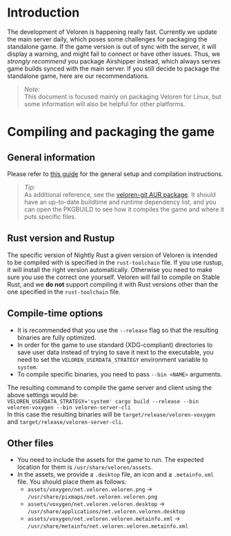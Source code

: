 # Introduction
The development of Veloren is happening really fast. 
Currently we update the main server daily, which poses some challenges for packaging the standalone game.
If the game version is out of sync with the server, it will display a warning, and might fail to connect or have other issues.
Thus, we *strongly recommend* you package Airshipper instead, which always serves game builds synced with the main server.
If you still decide to package the standalone game, here are our recommendations.

> *Note:*  
> This document is focused mainly on packaging Veloren for Linux, but some information will also be helpful for other platforms.

# Compiling and packaging the game

## General information

Please refer to [this guide](https://book.veloren.net/contributors/introduction.html) for the general setup and compilation instructions.

> *Tip:*  
> As additional reference, see the [veloren-git AUR package](https://aur.archlinux.org/packages/veloren-git). 
> It should have an up-to-date buildtime and runtime dependency list, and you can open the PKGBUILD to see how it compiles the game and where it puts specific files.

## Rust version and Rustup

The specific version of Nightly Rust a given version of Veloren is intended to be compiled with is specified in the `rust-toolchain` file.
If you use rustup, it will install the right version automatically. Otherwise you need to make sure you use the correct one yourself.
Veloren will fail to compile on Stable Rust, and we **do not** support compiling it with Rust versions other than the one specified in the `rust-toolchain` file.

## Compile-time options

- It is recommended that you use the `--release` flag so that the resulting binaries are fully optimized.
- In order for the game to use standard (XDG-compliant) directories to save user data instead of trying to save it next to the executable, you need to set the `VELOREN_USERDATA_STRATEGY` environment variable to `system`.
- To compile specific binaries, you need to pass `--bin <NAME>` arguments.

The resulting command to compile the game server and client using the above settings would be:  
`VELOREN_USERDATA_STRATEGY='system' cargo build --release --bin veloren-voxygen --bin veloren-server-cli`  
In this case the resulting binaries will be `target/release/veloren-voxygen` and `target/release/veloren-server-cli`.  

## Other files

- You need to include the assets for the game to run. The expected location for them is `/usr/share/veloren/assets`.
- In the assets, we provide a `.desktop` file, an icon and a `.metainfo.xml` file. You should place them as follows:
    - `assets/voxygen/net.veloren.veloren.png` -> `/usr/share/pixmaps/net.veloren.veloren.png`
    - `assets/voxygen/net.veloren.veloren.desktop` -> `/usr/share/applications/net.veloren.veloren.desktop`
    - `assets/voxygen/net.veloren.veloren.metainfo.xml` -> `/usr/share/metainfo/net.veloren.veloren.metainfo.xml`

